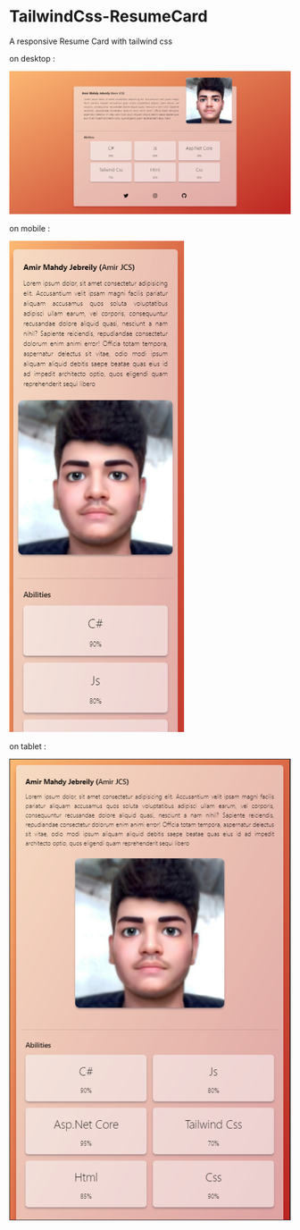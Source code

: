 # TailwindCss-ResumeCard
A responsive Resume Card with tailwind css

on desktop : 

![responsivetailwindcssresumecard](/assets/images/desktop.png "Desktop responsive")
  
on mobile :  

![responsivetailwindcssresumecard](assets/images/Mobile.png "Mobile responsive") 


on tablet :  

![responsivetailwindcssresumecard](assets/images/Tablet.png "Tablet responsive")  
